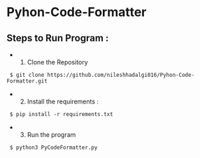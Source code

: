 # Pyhon-Code-Formatter

## Steps to Run Program :

* 1) Clone the Repository

` $ git clone https://github.com/nileshhadalgi016/Pyhon-Code-Formatter.git`

* 2) Install the requirements :

` $ pip install -r requirements.txt`

* 3) Run the program

` $ python3 PyCodeFormatter.py`
